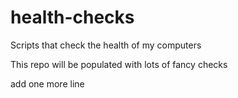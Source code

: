 # health-checks
Scripts that check the health of my computers


This repo will be populated with lots of fancy checks

add one more line
